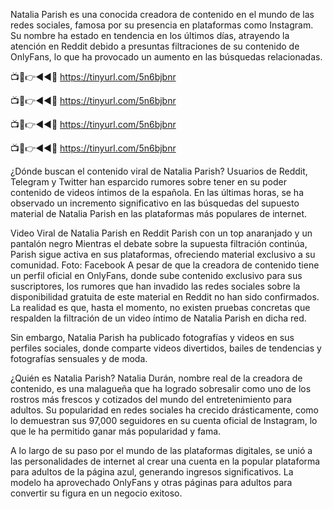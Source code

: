 Natalia Parish es una conocida creadora de contenido en el mundo de las redes sociales, famosa por su presencia en plataformas como Instagram. Su nombre ha estado en tendencia en los últimos días, atrayendo la atención en Reddit debido a presuntas filtraciones de su contenido de OnlyFans, lo que ha provocado un aumento en las búsquedas relacionadas.

📺📱👉◄◄🔴  https://tinyurl.com/5n6bjbnr

📺📱👉◄◄🔴  https://tinyurl.com/5n6bjbnr

📺📱👉◄◄🔴  https://tinyurl.com/5n6bjbnr

📺📱👉◄◄🔴  https://tinyurl.com/5n6bjbnr


¿Dónde buscan el contenido viral de Natalia Parish?
Usuarios de Reddit, Telegram y Twitter han esparcido rumores sobre tener en su poder contenido de videos íntimos de la española. En las últimas horas, se ha observado un incremento significativo en las búsquedas del supuesto material de Natalia Parish en las plataformas más populares de internet.


Video Viral de Natalia Parish en Reddit
Parish con un top anaranjado y un pantalón negro 
Mientras el debate sobre la supuesta filtración continúa, Parish sigue activa en sus plataformas, ofreciendo material exclusivo a su comunidad. Foto: Facebook
A pesar de que la creadora de contenido tiene un perfil oficial en OnlyFans, donde sube contenido exclusivo para sus suscriptores, los rumores que han invadido las redes sociales sobre la disponibilidad gratuita de este material en Reddit no han sido confirmados. La realidad es que, hasta el momento, no existen pruebas concretas que respalden la filtración de un video íntimo de Natalia Parish en dicha red.

Sin embargo, Natalia Parish ha publicado fotografías y videos en sus perfiles sociales, donde comparte videos divertidos, bailes de tendencias y fotografías sensuales y de moda.

¿Quién es Natalia Parish?
Natalia Durán, nombre real de la creadora de contenido, es una malagueña que ha logrado sobresalir como uno de los rostros más frescos y cotizados del mundo del entretenimiento para adultos. Su popularidad en redes sociales ha crecido drásticamente, como lo demuestran sus 97,000 seguidores en su cuenta oficial de Instagram, lo que le ha permitido ganar más popularidad y fama.

A lo largo de su paso por el mundo de las plataformas digitales, se unió a las personalidades de internet al crear una cuenta en la popular plataforma para adultos de la página azul, generando ingresos significativos. La modelo ha aprovechado OnlyFans y otras páginas para adultos para convertir su figura en un negocio exitoso.

